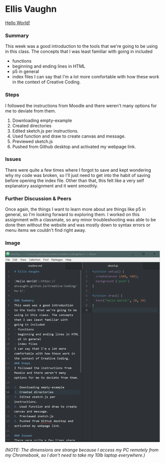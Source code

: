 # Ellis Vaughn

[Hello World!](https://envaughn.github.io/Creative-Coding/hw-3/)

### Summary
This week was a good introduction to the tools that we're going to be using in this class. The concepts that I was least familiar with going in included
- functions
- beginning and ending lines in HTML
- p5 in general
- index files
I can say that I'm a lot more comfortable with how these work in the context of Creative Coding.
### Steps
I followed the instructions from Moodle and there weren't many options for me to deviate from them.

1. Downloading empty-example
2. Created directories
3. Edited sketch.js per instructions.
4. Used function and draw to create canvas and message.
5. Previewed sketch.js
6. Pushed from Github desktop and activated my webpage link.

### Issues
There were quite a few times where I forgot to save and kept wondering why my code was broken, so I'll just need to get into the habit of saving before opening the index file. Other than that, this felt like a very self explanatory assignment and it went smoothly.

### Further Discussion & Peers
Once again, the things I want to learn more about are things like p5 in general, so I'm looking forward to exploring them.
I worked on this assignment with a classmate, so any minor troubleshooting  was able to be done then without the website and was mostly down to syntax errors or menu items we couldn't find right away.
### Image
![Workspace](workspace.png)

*(NOTE: The dimensions are strange because I access my PC remotely from my Chromebook, so I don't need to take my 10lb laptop everywhere.)*
